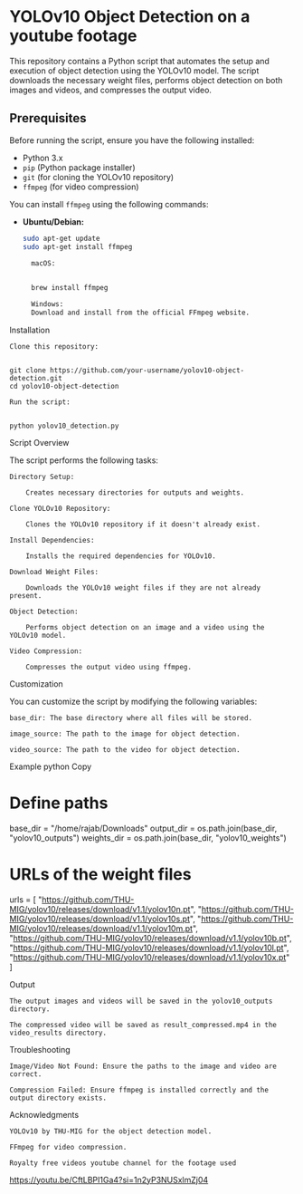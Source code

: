 # YOLOv10 Object Detection on a youtube footage

This repository contains a Python script that automates the setup and execution of object detection using the YOLOv10 model. The script downloads the necessary weight files, performs object detection on both images and videos, and compresses the output video.

## Prerequisites

Before running the script, ensure you have the following installed:

- Python 3.x
- `pip` (Python package installer)
- `git` (for cloning the YOLOv10 repository)
- `ffmpeg` (for video compression)

You can install `ffmpeg` using the following commands:

- **Ubuntu/Debian:**
  ```bash
  sudo apt-get update
  sudo apt-get install ffmpeg

    macOS:
    

    brew install ffmpeg

    Windows:
    Download and install from the official FFmpeg website.

Installation

    Clone this repository:
   

    git clone https://github.com/your-username/yolov10-object-detection.git
    cd yolov10-object-detection

    Run the script:
   

    python yolov10_detection.py

Script Overview

The script performs the following tasks:

    Directory Setup:

        Creates necessary directories for outputs and weights.

    Clone YOLOv10 Repository:

        Clones the YOLOv10 repository if it doesn't already exist.

    Install Dependencies:

        Installs the required dependencies for YOLOv10.

    Download Weight Files:

        Downloads the YOLOv10 weight files if they are not already present.

    Object Detection:

        Performs object detection on an image and a video using the YOLOv10 model.

    Video Compression:

        Compresses the output video using ffmpeg.

Customization

You can customize the script by modifying the following variables:

    base_dir: The base directory where all files will be stored.

    image_source: The path to the image for object detection.

    video_source: The path to the video for object detection.

Example
python
Copy

# Define paths
base_dir = "/home/rajab/Downloads"
output_dir = os.path.join(base_dir, "yolov10_outputs")
weights_dir = os.path.join(base_dir, "yolov10_weights")

# URLs of the weight files
urls = [
    "https://github.com/THU-MIG/yolov10/releases/download/v1.1/yolov10n.pt",
    "https://github.com/THU-MIG/yolov10/releases/download/v1.1/yolov10s.pt",
    "https://github.com/THU-MIG/yolov10/releases/download/v1.1/yolov10m.pt",
    "https://github.com/THU-MIG/yolov10/releases/download/v1.1/yolov10b.pt",
    "https://github.com/THU-MIG/yolov10/releases/download/v1.1/yolov10l.pt",
    "https://github.com/THU-MIG/yolov10/releases/download/v1.1/yolov10x.pt"
]

Output

    The output images and videos will be saved in the yolov10_outputs directory.

    The compressed video will be saved as result_compressed.mp4 in the video_results directory.

Troubleshooting

    Image/Video Not Found: Ensure the paths to the image and video are correct.

    Compression Failed: Ensure ffmpeg is installed correctly and the output directory exists.

Acknowledgments

    YOLOv10 by THU-MIG for the object detection model.

    FFmpeg for video compression.

    Royalty free videos youtube channel for the footage used

https://youtu.be/CftLBPI1Ga4?si=1n2yP3NUSxlmZj04
